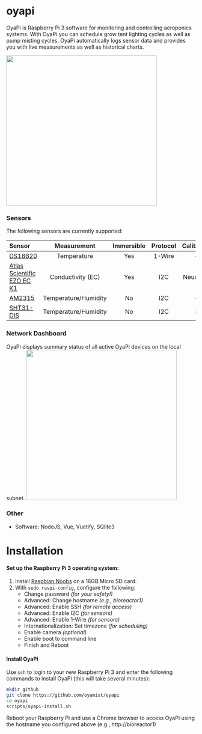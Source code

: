 # oyapi
OyaPi is Raspberry Pi 3 software for monitoring and controlling aeroponics systems.
With OyaPi you can schedule grow tent lighting cycles as well as pump misting cycles.
OyaPi automatically logs sensor data and provides you with live measurements
as well as historical charts.

<a href="https://raw.githubusercontent.com/oyamist/oyapi/master/static/img/oyapi.png">
    <img src="https://raw.githubusercontent.com/oyamist/oyapi/master/static/img/oyapi.png" height=400px>
</a>

### Sensors
The following sensors are currently supported:

| Sensor | Measurement | Immersible | Protocol | Calibration |
| :---- | :----: | :----: | :----: | :----: |
| [DS18B20](https://www.adafruit.com/product/381) | Temperature | Yes | 1-Wire | -- |
| [Atlas Scientific EZO EC K1](https://www.atlas-scientific.com/conductivity.html) | Conductivity (EC) | Yes | I2C | Neural Net |
| [AM2315](https://www.adafruit.com/product/1293) | Temperature/Humidity | No | I2C | -- |
| [SHT31-DIS](https://www.adafruit.com/product/2857) | Temperature/Humidity | No | I2C | -- |


### Network Dashboard
OyaPi displays summary status of all active OyaPi devices on the local subnet.
<a href="https://raw.githubusercontent.com/oyamist/oyapi/master/static/img/oyapi-network.png">
    <img src="https://raw.githubusercontent.com/oyamist/oyapi/master/static/img/oyapi-network.png" height=400px>
</a>

### Other
* Software: NodeJS, Vue, Vuetify, SQlite3

# Installation

#### Set up the Raspberry Pi 3 operating system:

1. Install [Raspbian Noobs](https://www.raspberrypi.org/downloads/noobs/) on a 16GB Micro SD card.
1. With `sudo raspi-config`, configure the following:
    * Change password _(for your safety!)_
    * Advanced: Change hostname _(e.g., bioreactor1)_
    * Advanced: Enable SSH _(for remote access)_
    * Advanced: Enable I2C _(for sensors)_
    * Advanced: Enable 1-Wire _(for sensors)_
    * Internationalization: Set timezone _(for scheduling)_
    * Enable camera _(optional)_
    * Enable boot to command line
    * Finish and Reboot

#### Install OyaPi

Use `ssh` to login to your new Raspberry Pi 3 and enter the following commands
to install OyaPi (this will take several minutes):

```bash
mkdir github
git clone https://github.com/oyamist/oyapi
cd oyapi
scripts/oyapi-install.sh
```
Reboot your Raspberry Pi and use a Chrome browser to access OyaPi using the hostname
you configured above (e.g., http://bioreactor1)
